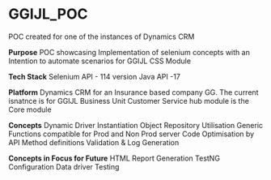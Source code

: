 # GGIJL_POC
POC created for one of the instances of Dynamics CRM

**Purpose**
POC showcasing Implementation of selenium concepts with an Intention to automate scenarios for GGIJL CSS Module

**Tech Stack**
Selenium API - 114 version
Java API -17

**Platform**
Dynamics CRM for an Insurance based company GG. The current isnatnce is for GGIJL Business Unit
Customer Service hub module is the Core module

**Concepts**
Dynamic Driver Instantiation
Object Repository Utilisation
Generic Functions compatible for Prod and Non Prod server
Code Optimisation by API Method definitions
Validation & Log Generation

**Concepts in Focus for Future**
HTML Report Generation
TestNG Configuration
Data driver Testing

